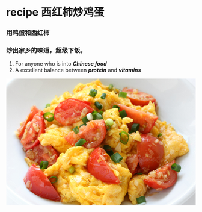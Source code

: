 # recipe 西红柿炒鸡蛋
### 用鸡蛋和西红柿
### 炒出家乡的味道，超级下饭。

1. For anyone who is into ***Chinese food***
2. A excellent balance between ***protein*** and ***vitamins***

![It looks amazing!](./recipe.jpg "西红柿炒鸡蛋")